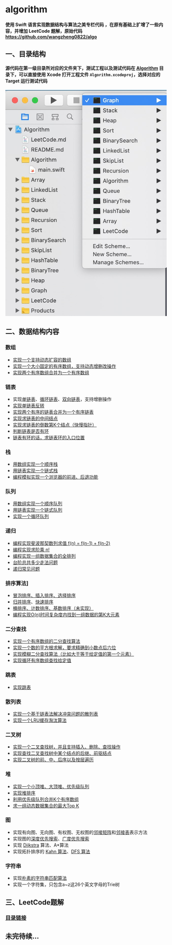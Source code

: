 # algorithm
#### 使用 Swift 语言实现数据结构与算法之美专栏代码 ，在原有基础上扩增了一些内容，并增加 LeetCode 题解，原始代码 https://github.com/wangzheng0822/algo

## 一、目录结构
#### 源代码在第一级目录所对应的文件夹下，测试工程以及测试代码在 [Algorithm](./Algorithm) 目录下，可以直接使用 Xcode 打开工程文件 `Algorithm.xcodeproj`，选择对应的 Target 运行测试代码
![代码组织结构](./demo.png)

## 二、数据结构内容

### 数组
- [实现一个支持动态扩容的数组](./Array/Set.swift)
- [实现一个大小固定的有序数组，支持动态增删改操作](./Array/Array.swift)
- [实现两个有序数组合并为一个有序数组](./Array/MergeTwoSortedArray.swift)

### 链表
- 实现[单链表](./LinkedList/SinglyLinkedList.swift)、[循环链表](./LinkedList/LoopLinkedList.swift)、[双向链表](./LinkedList/DoublyLinkedList.swift)，支持增删操作
- [实现单链表反转](./LinkedList/SinglyLinkedList.swift)
- [实现两个有序的链表合并为一个有序链表](./LinkedList/LinkedListFunc.swift)
- [实现求链表的中间结点](./LinkedList/SinglyLinkedList.swift)
- [实现求链表的倒数第K个结点（快慢指针）](./LinkedList/SinglyLinkedList.swift)
- [判断链表是否有环](./LinkedList/LinkedListFunc.swift)
- [链表有环的话，求链表环的入口位置](./LinkedList/LinkedListFunc.swift)

### 栈
- [用数组实现一个顺序栈](./Stack/ArrayStack.swift)
- [用链表实现一个链式栈](./Stack/LinkedListStack.swift)
- [编程模拟实现一个浏览器的前进、后退功能](./Stack/Browser.swift)

### 队列
- [用数组实现一个顺序队列](./Queue/ArrayQueue.swift)
- [用链表实现一个链式队列](./Queue/LinkedListQueue.swift)
- [实现一个循环队列](./Queue/LoopQueue.swift)

### 递归
- [编程实现斐波那契数列求值 f(n) = f(n-1) + f(n-2)](./Recursion/RecursionFunc.swift)
- [编程实现求阶乘 n!](./Recursion/RecursionFunc.swift)
- [编程实现一组数据集合的全排列](./Recursion/RecursionFunc.swift)
- [台阶总共多少走法问题](./Recursion/RecursionFunc.swift)
- [递归常见问题](./Recursion/RecursionFunc.swift)

### 排序算法]
- [冒泡排序、插入排序、选择排序](./Sort/BubbleInsertionSelectionFunc.swift)
- [归并排序](./Sort/MergeSortFunc.swift)、[快速排序](./Sort/QuickSort.swift)
- [桶排序、计数排序、基数排序（未实现）](./Sort/LinearSort.swift)
- [编程实现O(n)时间复杂度内找到一组数据的第K大元素](./Sort/SortFunc.swift)

### 二分查找
- [实现一个有序数组的二分查找算法](./BinarySearch/BinarySearch.swift)
- [实现一个数的平方根求解，要求精确到小数点后六位](./BinarySearch/SqrtFunc.swift)
- [实现模糊二分查找算法（比如大于等于给定值的第一个元素）](./BinarySearch/VagueBinarySearch.swift)
- [实现循环有序数组查找给定值](./BinarySearch/LoopSortArrayFunc.swift)

### 跳表
- [实现跳表](./SkipList/SkipList.swift)

### 散列表
 - [实现一个基于链表法解决冲突问题的散列表](./HashTable/HashTable.swift)
 - [实现一个LRU缓存淘汰算法](./HashTable/LRUBaseHashTable.swift)
 
 ### 二叉树
 - [实现一个二叉查找树，并且支持插入、删除、查找操作](./BinaryTree/BinarySearchTree.swift)
 - [实现查找二叉查找树中某个结点的后继、前驱结点](./BinaryTree/BinarySearchTree.swift)
 - [实现二叉树的前、中、后序以及按层遍历](./BinaryTree/BinaryTree.swift)
 
 ### 堆
 - [实现一个小顶堆、大顶堆、优先级队列](./Heap/Heap.swift)
 - [实现堆排序](./Heap/HeapSort.swift)
 - [利用优先级队列合并K个有序数组](./Heap/MergeKSortedArray.swift)
 - [求一组动态数据集合的最大Top K](./Heap/Heap.swift)
 
 ### 图
 - 实现有向图、无向图、有权图、无权图的[邻接矩阵](./Graph/MatrixGraph.swift)和[邻接表](./Graph/ListGraph.swift)表示方法
 - 实现图的[深度优先搜索](./Graph/MatrixGraph.swift)、[广度优先搜索](./Graph/ListGraph.swift)
 - 实现 [Dijkstra](./Graph/ListGraph.swift) 算法、A*算法
 - 实现拓扑排序的 [Kahn 算法](./Graph/TopologicalSort.swift)、[DFS 算法](./Graph/TopologicalSort.swift)
 
 ### 字符串
  - 实现[朴素的字符串匹配算法](./String/String.swift)
 - 实现一个字符集，只包含a~z这26个英文字母的Trie树
 
 ## 三、LeetCode题解
 ### [目录链接](./LeetCode/LeetCode.md)
 
 ## 未完待续...
